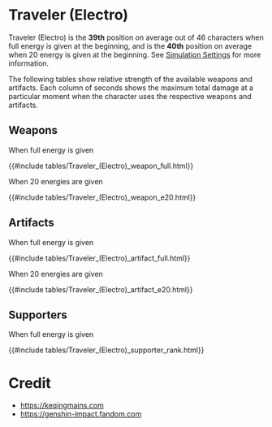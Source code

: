 # Traveler (Electro)

Traveler (Electro) is the **39th** position on average out of 46
characters when full energy is given at the beginning, and is the
**40th** position on average when 20 energy is given at the
beginning. See [Simulation Settings](./simulation_settings.md) for more
information.

The following tables show relative strength of the available weapons and
artifacts. Each column of seconds shows the maximum total damage at a
particular moment when the character uses the respective weapons and
artifacts.

## Weapons

When full energy is given

{{#include tables/Traveler_(Electro)_weapon_full.html}}

When 20 energies are given

{{#include tables/Traveler_(Electro)_weapon_e20.html}}

## Artifacts

When full energy is given

{{#include tables/Traveler_(Electro)_artifact_full.html}}

When 20 energies are given

{{#include tables/Traveler_(Electro)_artifact_e20.html}}

## Supporters

When full energy is given

{{#include tables/Traveler_(Electro)_supporter_rank.html}}

# Credit

- <https://keqingmains.com>
- <https://genshin-impact.fandom.com>

